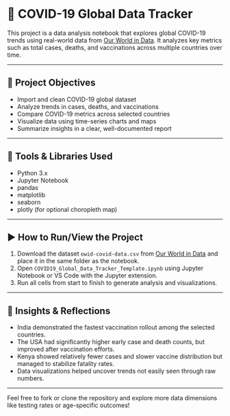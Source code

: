 # 🦠 COVID-19 Global Data Tracker

This project is a data analysis notebook that explores global COVID-19 trends using real-world data from [Our World in Data](https://ourworldindata.org/covid-deaths). It analyzes key metrics such as total cases, deaths, and vaccinations across multiple countries over time.

---

## 🎯 Project Objectives

- Import and clean COVID-19 global dataset
- Analyze trends in cases, deaths, and vaccinations
- Compare COVID-19 metrics across selected countries
- Visualize data using time-series charts and maps
- Summarize insights in a clear, well-documented report

---

## 🧰 Tools & Libraries Used

- Python 3.x
- Jupyter Notebook
- pandas
- matplotlib
- seaborn
- plotly (for optional choropleth map)

---

## ▶️ How to Run/View the Project

1. Download the dataset `owid-covid-data.csv` from [Our World in Data](https://ourworldindata.org/covid-deaths) and place it in the same folder as the notebook.
2. Open `COVID19_Global_Data_Tracker_Template.ipynb` using Jupyter Notebook or VS Code with the Jupyter extension.
3. Run all cells from start to finish to generate analysis and visualizations.

---

## 📌 Insights & Reflections

- India demonstrated the fastest vaccination rollout among the selected countries.
- The USA had significantly higher early case and death counts, but improved after vaccination efforts.
- Kenya showed relatively fewer cases and slower vaccine distribution but managed to stabilize fatality rates.
- Data visualizations helped uncover trends not easily seen through raw numbers.

---

Feel free to fork or clone the repository and explore more data dimensions like testing rates or age-specific outcomes!
